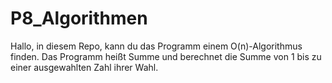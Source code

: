 # P8_Algorithmen

Hallo, in diesem Repo, kann du das Programm einem O(n)-Algorithmus finden. Das Programm  heißt Summe und  berechnet die Summe von 1 bis zu einer ausgewahlten Zahl ihrer Wahl.
